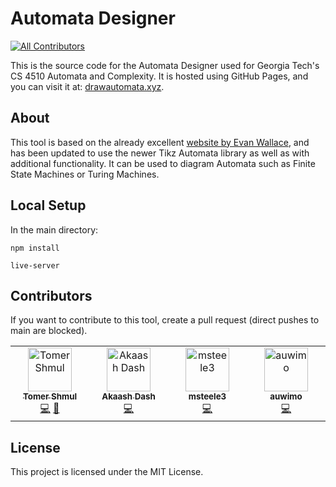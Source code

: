 # Automata Designer

<!-- ALL-CONTRIBUTORS-BADGE:START - Do not remove or modify this section -->

[![All Contributors](https://img.shields.io/badge/all_contributors-4-orange.svg?style=flat-square)](#contributors-)

<!-- ALL-CONTRIBUTORS-BADGE:END -->

This is the source code for the Automata Designer used for Georgia Tech's CS 4510 Automata and Complexity. It is hosted using GitHub Pages, and you can visit it at: [drawautomata.xyz](https://drawautomata.xyz).

## About

This tool is based on the already excellent [website by Evan Wallace](http://madebyevan.com/fsm/), and has been updated to use the newer Tikz Automata library as well as with additional functionality. It can be used to diagram Automata such as Finite State Machines or Turing Machines.

## Local Setup

In the main directory:

`npm install`

`live-server`

## Contributors

If you want to contribute to this tool, create a pull request (direct pushes to main are blocked).

<!-- ALL-CONTRIBUTORS-LIST:START - Do not remove or modify this section -->
<!-- prettier-ignore-start -->
<!-- markdownlint-disable -->
<table>
  <tbody>
    <tr>
      <td align="center" valign="top" width="14.28%"><a href="https://www.tomershmul.com/"><img src="https://avatars.githubusercontent.com/u/45541706?v=4?s=70" width="70px;" alt="Tomer Shmul"/><br /><sub><b>Tomer Shmul</b></sub></a><br /><a href="https://github.com/ShmulTomer/npx all-contributors add ShmulTomer code/commits?author=ShmulTomer" title="Code">💻</a> <a href="#ideas-ShmulTomer" title="Ideas, Planning, & Feedback">🤔</a></td>
      <td align="center" valign="top" width="14.28%"><a href="https://github.com/akaashdash"><img src="https://avatars.githubusercontent.com/u/28941213?v=4?s=70" width="70px;" alt="Akaash Dash"/><br /><sub><b>Akaash Dash</b></sub></a><br /><a href="https://github.com/ShmulTomer/npx all-contributors add ShmulTomer code/commits?author=akaashdash" title="Code">💻</a></td>
      <td align="center" valign="top" width="14.28%"><a href="https://github.com/msteele3"><img src="https://avatars.githubusercontent.com/u/94016758?v=4?s=70" width="70px;" alt="msteele3"/><br /><sub><b>msteele3</b></sub></a><br /><a href="https://github.com/ShmulTomer/npx all-contributors add ShmulTomer code/commits?author=msteele3" title="Code">💻</a></td>
      <td align="center" valign="top" width="14.28%"><a href="https://github.com/AuWiMo"><img src="https://avatars.githubusercontent.com/u/26367550?v=4?s=70" width="70px;" alt="auwimo"/><br /><sub><b>auwimo</b></sub></a><br /><a href="https://github.com/ShmulTomer/npx all-contributors add ShmulTomer code/commits?author=AuWiMo" title="Code">💻</a></td>
    </tr>
  </tbody>
</table>

<!-- markdownlint-restore -->
<!-- prettier-ignore-end -->

<!-- ALL-CONTRIBUTORS-LIST:END -->

## License

This project is licensed under the MIT License.
